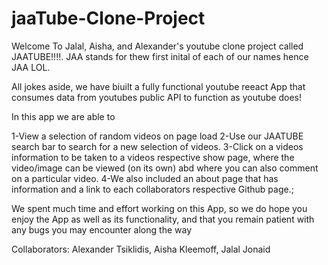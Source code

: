 # jaaTube-Clone-Project

Welcome To Jalal, Aisha, and Alexander's youtube clone project called JAATUBE!!!!. JAA stands for thew first inital of each of our names hence JAA LOL.

All jokes aside, we have biuilt a fully functional youtube reeact App that consumes data from youtubes public API to function as youtube does!

In this app we are able to

1-View a selection of random videos on page load
2-Use our JAATUBE search bar to search for a new selection of videos.
3-Click on a videos information to be taken to a videos respective show page, where the video/image can be viewed (on its own) abd where you can also comment on a particular video.
4-We also included an about page that has information and a link to each collaborators respective Github page.;

We spent much time and effort working on this App, so we do hope you enjoy the App as well as its functionality, and that you remain patient with any bugs you may encounter along the way

Collaborators: Alexander Tsiklidis, Aisha Kleemoff, Jalal Jonaid
